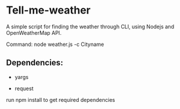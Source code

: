 # Tell-me-weather
A simple script for finding the weather through CLI, using Nodejs and OpenWeatherMap API.

Command: node weather.js -c Cityname

## Dependencies:
  * yargs
  
  * request
  
  run npm install to get required dependencies
